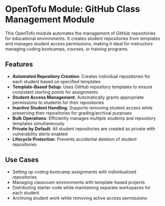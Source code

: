 # OpenTofu Module: GitHub Class Management Module

This OpenTofu module automates the management of GitHub repositories for educational environments. It creates student repositories from templates and manages student access permissions, making it ideal for instructors managing coding bootcamps, courses, or training programs.

## Features

- **Automated Repository Creation**: Creates individual repositories for each student based on specified templates
- **Template-Based Setup**: Uses GitHub repository templates to ensure consistent starting points for assignments
- **Student Access Management**: Automatically grants appropriate permissions to students for their repositories
- **Inactive Student Handling**: Supports removing student access while preserving their repositories for grading/archival purposes
- **Bulk Operations**: Efficiently manages multiple students and repository templates simultaneously
- **Private by Default**: All student repositories are created as private with vulnerability alerts enabled
- **Lifecycle Protection**: Prevents accidental deletion of student repositories

## Use Cases

- Setting up coding bootcamp assignments with individualized repositories
- Managing classroom environments with template-based projects
- Distributing starter code while maintaining separate workspaces for each student
- Archiving student work while removing active access permissions

